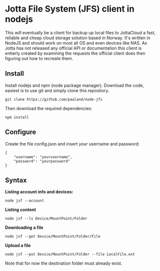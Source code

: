 Jotta File System (JFS) client in nodejs 
==============
This will eventually be a client for backup up local files to JottaCloud a fast, reliable and cheap cloud storage solution based in Norway. It's written in NodeJS and should work on most all OS and even devices like NAS. As Jotta hsa not released any official API or documentation this client is entierly created by examining the requests the official client does then figuring out how to recreate them.      

Install
--------------
Install nodejs and npm (node package manager).
Download the code, easiest is to use git and simply clone this repository.

    git clone https://github.com/paaland/node-jfs 

Then download the required dependencies:

    npm install 

Configure
--------------
Create the file config.json and insert your username and password:

    {
        "username": "yourusername",
        "password": "yourpassword" 
    }

Syntax
-------------
**Listing account info and devices:**

    node jsf --account

**Listing content**

    node jsf --ls Device/MountPoint/Folder

**Downloading a file**

    node jsf --get Device/MountPoint/Folder/File

**Upload a file**

    node jsf --put Device/MountPoint/Folder --file LocalFile.ext

Note that for now the destination folder must already exist.